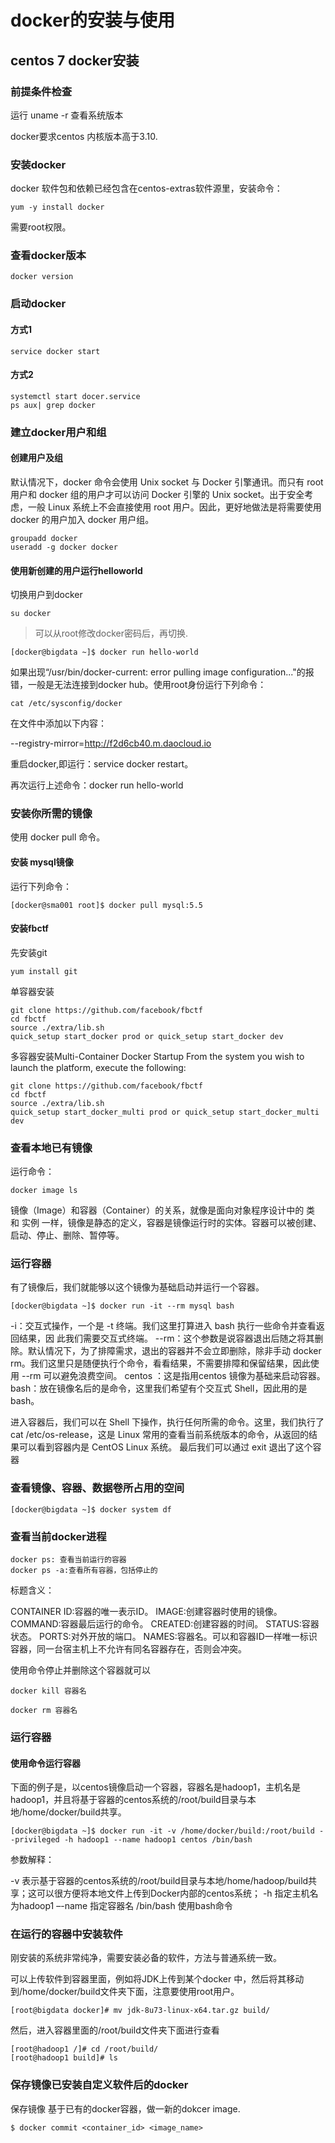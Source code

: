 # docker的安装与使用

## centos 7 docker安装

### 前提条件检查

运行 uname -r 查看系统版本

docker要求centos 内核版本高于3.10.

### 安装docker

docker 软件包和依赖已经包含在centos-extras软件源里，安装命令：
```
yum -y install docker
```
需要root权限。

### 查看docker版本

```
docker version
```

### 启动docker

#### 方式1 

```
service docker start
```

#### 方式2 

```
systemctl start docer.service
ps aux| grep docker
```

### 建立docker用户和组

#### 创建用户及组

默认情况下，docker 命令会使用 Unix socket 与 Docker 引擎通讯。而只有 root 用户和 docker 组的用户才可以访问 Docker 引擎的 Unix socket。出于安全考虑，一般 Linux 系统上不会直接使用 root 用户。因此，更好地做法是将需要使用 docker 的用户加入 docker 用户组。

```
groupadd docker
useradd -g docker docker

```

#### 使用新创建的用户运行helloworld

切换用户到docker
```
su docker
```
> 可以从root修改docker密码后，再切换.

```
[docker@bigdata ~]$ docker run hello-world
```

如果出现“/usr/bin/docker-current: error pulling image configuration..."的报错，一般是无法连接到docker hub。使用root身份运行下列命令：

```
cat /etc/sysconfig/docker
```
在文件中添加以下内容：

--registry-mirror=http://f2d6cb40.m.daocloud.io

重启docker,即运行：service docker restart。

再次运行上述命令：docker run hello-world

### 安装你所需的镜像

使用 docker pull 命令。

#### 安装 mysql镜像

运行下列命令：
```
[docker@sma001 root]$ docker pull mysql:5.5
```
#### 安装fbctf

先安装git
```
yum install git

```
单容器安装

```
git clone https://github.com/facebook/fbctf
cd fbctf
source ./extra/lib.sh
quick_setup start_docker prod or quick_setup start_docker dev
```

多容器安装Multi-Container Docker Startup
From the system you wish to launch the platform, execute the following:
```
git clone https://github.com/facebook/fbctf
cd fbctf
source ./extra/lib.sh
quick_setup start_docker_multi prod or quick_setup start_docker_multi dev
```
### 查看本地已有镜像

运行命令：
```
docker image ls
```

镜像（Image）和容器（Container）的关系，就像是面向对象程序设计中的 类 和 实例 一样，镜像是静态的定义，容器是镜像运行时的实体。容器可以被创建、启动、停止、删除、暂停等。

### 运行容器

有了镜像后，我们就能够以这个镜像为基础启动并运行一个容器。

```
[docker@bigdata ~]$ docker run -it --rm mysql bash
```

-i：交互式操作，一个是 
-t 终端。我们这里打算进入 bash 执行一些命令并查看返回结果，因 此我们需要交互式终端。
--rm：这个参数是说容器退出后随之将其删除。默认情况下，为了排障需求，退出的容器并不会立即删除，除非手动 docker rm。我们这里只是随便执行个命令，看看结果，不需要排障和保留结果，因此使用 --rm 可以避免浪费空间。
centos ：这是指用centos  镜像为基础来启动容器。
bash：放在镜像名后的是命令，这里我们希望有个交互式 Shell，因此用的是 bash。

进入容器后，我们可以在 Shell 下操作，执行任何所需的命令。这里，我们执行了 cat /etc/os-release，这是 Linux 常用的查看当前系统版本的命令，从返回的结果可以看到容器内是 CentOS Linux 系统。
最后我们可以通过 exit 退出了这个容器

### 查看镜像、容器、数据卷所占用的空间

```
[docker@bigdata ~]$ docker system df
```

### 查看当前docker进程

```
docker ps: 查看当前运行的容器
docker ps -a:查看所有容器，包括停止的
```

标题含义：

CONTAINER ID:容器的唯一表示ID。
IMAGE:创建容器时使用的镜像。
COMMAND:容器最后运行的命令。
CREATED:创建容器的时间。
STATUS:容器状态。
PORTS:对外开放的端口。
NAMES:容器名。可以和容器ID一样唯一标识容器，同一台宿主机上不允许有同名容器存在，否则会冲突。

使用命令停止并删除这个容器就可以

```
docker kill 容器名

docker rm 容器名
```

### 运行容器

#### 使用命令运行容器

下面的例子是，以centos镜像启动一个容器，容器名是hadoop1，主机名是hadoop1，并且将基于容器的centos系统的/root/build目录与本地/home/docker/build共享。

```
[docker@bigdata ~]$ docker run -it -v /home/docker/build:/root/build --privileged -h hadoop1 --name hadoop1 centos /bin/bash
```
参数解释：

-v 表示基于容器的centos系统的/root/build目录与本地/home/hadoop/build共享；这可以很方便将本地文件上传到Docker内部的centos系统；
-h 指定主机名为hadoop1
–-name  指定容器名
/bin/bash  使用bash命令

### 在运行的容器中安装软件

刚安装的系统非常纯净，需要安装必备的软件，方法与普通系统一致。

可以上传软件到容器里面，例如将JDK上传到某个docker 中，然后将其移动到/home/docker/build文件夹下面，注意要使用root用户。

```
[root@bigdata docker]# mv jdk-8u73-linux-x64.tar.gz build/
```
然后，进入容器里面的/root/build文件夹下面进行查看
```
[root@hadoop1 /]# cd /root/build/
[root@hadoop1 build]# ls
```

### 保存镜像已安装自定义软件后的docker

保存镜像
基于已有的docker容器，做一新的dokcer image.
```
$ docker commit <container_id> <image_name>
```
